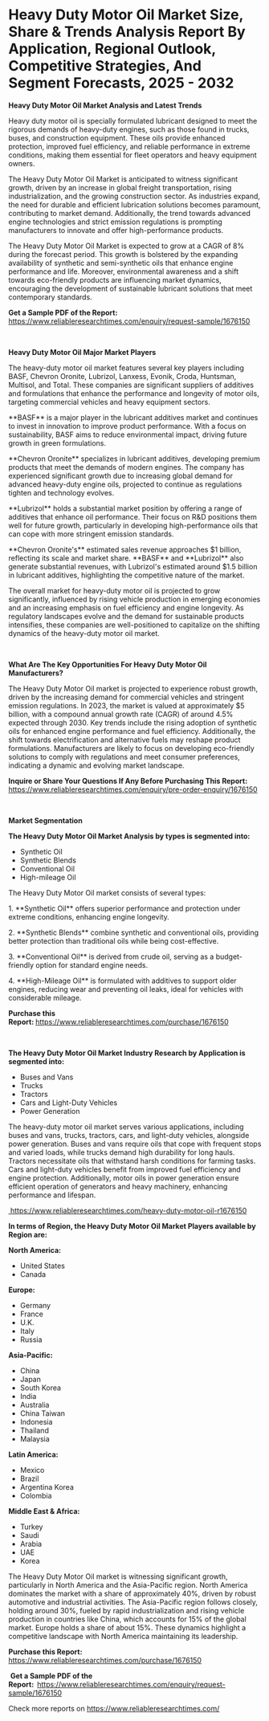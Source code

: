 <p><h1>Heavy Duty Motor Oil Market Size, Share & Trends Analysis Report By Application, Regional Outlook, Competitive Strategies, And Segment Forecasts, 2025 - 2032</h1></p><p><strong>Heavy Duty Motor Oil Market Analysis and Latest Trends</strong></p>
<p><p>Heavy duty motor oil is specially formulated lubricant designed to meet the rigorous demands of heavy-duty engines, such as those found in trucks, buses, and construction equipment. These oils provide enhanced protection, improved fuel efficiency, and reliable performance in extreme conditions, making them essential for fleet operators and heavy equipment owners.</p><p>The Heavy Duty Motor Oil Market is anticipated to witness significant growth, driven by an increase in global freight transportation, rising industrialization, and the growing construction sector. As industries expand, the need for durable and efficient lubrication solutions becomes paramount, contributing to market demand. Additionally, the trend towards advanced engine technologies and strict emission regulations is prompting manufacturers to innovate and offer high-performance products.</p><p>The Heavy Duty Motor Oil Market is expected to grow at a CAGR of 8% during the forecast period. This growth is bolstered by the expanding availability of synthetic and semi-synthetic oils that enhance engine performance and life. Moreover, environmental awareness and a shift towards eco-friendly products are influencing market dynamics, encouraging the development of sustainable lubricant solutions that meet contemporary standards.</p></p>
<p><strong>Get a Sample PDF of the Report:&nbsp;</strong> <a href="https://www.reliableresearchtimes.com/enquiry/request-sample/1676150?utm_campaign=2183&utm_medium=2&utm_source=Github&utm_content=ia&utm_term=13022025&utm_id=heavy-duty-motor-oil">https://www.reliableresearchtimes.com/enquiry/request-sample/1676150</a></p>
<p>&nbsp;</p>
<p><strong>Heavy Duty Motor Oil Major Market Players</strong></p>
<p><p>The heavy-duty motor oil market features several key players including BASF, Chevron Oronite, Lubrizol, Lanxess, Evonik, Croda, Huntsman, Multisol, and Total. These companies are significant suppliers of additives and formulations that enhance the performance and longevity of motor oils, targeting commercial vehicles and heavy equipment sectors.</p><p>**BASF** is a major player in the lubricant additives market and continues to invest in innovation to improve product performance. With a focus on sustainability, BASF aims to reduce environmental impact, driving future growth in green formulations. </p><p>**Chevron Oronite** specializes in lubricant additives, developing premium products that meet the demands of modern engines. The company has experienced significant growth due to increasing global demand for advanced heavy-duty engine oils, projected to continue as regulations tighten and technology evolves.</p><p>**Lubrizol** holds a substantial market position by offering a range of additives that enhance oil performance. Their focus on R&D positions them well for future growth, particularly in developing high-performance oils that can cope with more stringent emission standards.</p><p>**Chevron Oronite's** estimated sales revenue approaches $1 billion, reflecting its scale and market share. **BASF** and **Lubrizol** also generate substantial revenues, with Lubrizol's estimated around $1.5 billion in lubricant additives, highlighting the competitive nature of the market.</p><p>The overall market for heavy-duty motor oil is projected to grow significantly, influenced by rising vehicle production in emerging economies and an increasing emphasis on fuel efficiency and engine longevity. As regulatory landscapes evolve and the demand for sustainable products intensifies, these companies are well-positioned to capitalize on the shifting dynamics of the heavy-duty motor oil market.</p></p>
<p>&nbsp;</p>
<p><strong>What Are The Key Opportunities For Heavy Duty Motor Oil Manufacturers?</strong></p>
<p><p>The Heavy Duty Motor Oil market is projected to experience robust growth, driven by the increasing demand for commercial vehicles and stringent emission regulations. In 2023, the market is valued at approximately $5 billion, with a compound annual growth rate (CAGR) of around 4.5% expected through 2030. Key trends include the rising adoption of synthetic oils for enhanced engine performance and fuel efficiency. Additionally, the shift towards electrification and alternative fuels may reshape product formulations. Manufacturers are likely to focus on developing eco-friendly solutions to comply with regulations and meet consumer preferences, indicating a dynamic and evolving market landscape.</p></p>
<p><strong>Inquire or Share Your Questions If Any Before Purchasing This Report:</strong> <a href="https://www.reliableresearchtimes.com/enquiry/pre-order-enquiry/1676150?utm_campaign=2183&utm_medium=2&utm_source=Github&utm_content=ia&utm_term=13022025&utm_id=heavy-duty-motor-oil">https://www.reliableresearchtimes.com/enquiry/pre-order-enquiry/1676150</a></p>
<p>&nbsp;</p>
<p><strong>Market Segmentation</strong></p>
<p><strong>The Heavy Duty Motor Oil Market Analysis by types is segmented into:</strong></p>
<p><ul><li>Synthetic Oil</li><li>Synthetic Blends</li><li>Conventional Oil</li><li>High-mileage Oil</li></ul></p>
<p><p>The Heavy Duty Motor Oil market consists of several types: </p><p>1. **Synthetic Oil** offers superior performance and protection under extreme conditions, enhancing engine longevity.</p><p>2. **Synthetic Blends** combine synthetic and conventional oils, providing better protection than traditional oils while being cost-effective.</p><p>3. **Conventional Oil** is derived from crude oil, serving as a budget-friendly option for standard engine needs.</p><p>4. **High-Mileage Oil** is formulated with additives to support older engines, reducing wear and preventing oil leaks, ideal for vehicles with considerable mileage.</p></p>
<p><strong>Purchase this Report:&nbsp;</strong><a href="https://www.reliableresearchtimes.com/purchase/1676150?utm_campaign=2183&utm_medium=2&utm_source=Github&utm_content=ia&utm_term=13022025&utm_id=heavy-duty-motor-oil">https://www.reliableresearchtimes.com/purchase/1676150</a></p>
<p>&nbsp;</p>
<p><strong>The Heavy Duty Motor Oil Market Industry Research by Application is segmented into:</strong></p>
<p><ul><li>Buses and Vans</li><li>Trucks</li><li>Tractors</li><li>Cars and Light-Duty Vehicles</li><li>Power Generation</li></ul></p>
<p><p>The heavy-duty motor oil market serves various applications, including buses and vans, trucks, tractors, cars, and light-duty vehicles, alongside power generation. Buses and vans require oils that cope with frequent stops and varied loads, while trucks demand high durability for long hauls. Tractors necessitate oils that withstand harsh conditions for farming tasks. Cars and light-duty vehicles benefit from improved fuel efficiency and engine protection. Additionally, motor oils in power generation ensure efficient operation of generators and heavy machinery, enhancing performance and lifespan.</p></p>
<p><a href="https://www.reliableresearchtimes.com/heavy-duty-motor-oil-r1676150?utm_campaign=2183&utm_medium=2&utm_source=Github&utm_content=ia&utm_term=13022025&utm_id=heavy-duty-motor-oil">&nbsp;https://www.reliableresearchtimes.com/heavy-duty-motor-oil-r1676150</a></p>
<p><strong>In terms of Region, the Heavy Duty Motor Oil Market Players available by Region are:</strong></p>
<p>
    <p> <strong> North America: </strong>
        <ul>
            <li>United States</li>
            <li>Canada</li>
        </ul>
        </p> 
    <p> <strong> Europe: </strong>
        <ul>
            <li>Germany</li>
            <li>France</li>
            <li>U.K.</li>
            <li>Italy</li>
            <li>Russia</li>
        </ul>
        </p> 
    <p> <strong> Asia-Pacific: </strong>
        <ul>
            <li>China</li>
            <li>Japan</li>
            <li>South Korea</li>
            <li>India</li>
            <li>Australia</li>
            <li>China Taiwan</li>
            <li>Indonesia</li>
            <li>Thailand</li>
            <li>Malaysia</li>
        </ul>
        </p> 
    <p> <strong> Latin America: </strong>
        <ul>
            <li>Mexico</li>
            <li>Brazil</li>
            <li>Argentina Korea</li>
            <li>Colombia</li>
        </ul>
        </p> 
    <p> <strong> Middle East & Africa: </strong>
        <ul>
            <li>Turkey</li>
            <li>Saudi</li>
            <li>Arabia</li>
            <li>UAE</li>
            <li>Korea</li>
        </ul>
    </p>
    </p>
<p><p>The Heavy Duty Motor Oil market is witnessing significant growth, particularly in North America and the Asia-Pacific region. North America dominates the market with a share of approximately 40%, driven by robust automotive and industrial activities. The Asia-Pacific region follows closely, holding around 30%, fueled by rapid industrialization and rising vehicle production in countries like China, which accounts for 15% of the global market. Europe holds a share of about 15%. These dynamics highlight a competitive landscape with North America maintaining its leadership.</p></p>
<p><strong>Purchase this Report: </strong><a href="https://www.reliableresearchtimes.com/purchase/1676150?utm_campaign=2183&utm_medium=2&utm_source=Github&utm_content=ia&utm_term=13022025&utm_id=heavy-duty-motor-oil">https://www.reliableresearchtimes.com/purchase/1676150</a></p>
<p>&nbsp;<strong>Get a Sample PDF of the Report:&nbsp;&nbsp;</strong><a href="https://www.reliableresearchtimes.com/enquiry/request-sample/1676150?utm_campaign=2183&utm_medium=2&utm_source=Github&utm_content=ia&utm_term=13022025&utm_id=heavy-duty-motor-oil">https://www.reliableresearchtimes.com/enquiry/request-sample/1676150</a></p>
<p><strong></strong></p>
<p>Check more reports on <a href="https://www.reliableresearchtimes.com/?utm_campaign=2183&utm_medium=2&utm_source=Github&utm_content=ia&utm_term=13022025&utm_id=heavy-duty-motor-oil">https://www.reliableresearchtimes.com/</a></p>